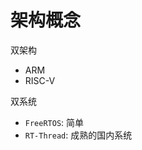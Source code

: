 # 架构概念

双架构

+   ARM
+   RISC-V

双系统

+   `FreeRTOS`: 简单
+   `RT-Thread`: 成熟的国内系统































